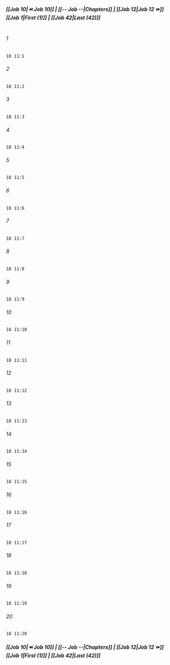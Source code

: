 
##### **[[Job 10|⏪ Job 10]] | [[-- Job --|Chapters]] | [[Job 12|Job 12 ⏩]]**<br>**[[Job 1|First (1)]] | [[Job 42|Last (42)]]**<br><br>

###### 1
``` verse
18 11:1
```
###### 2
``` verse
18 11:2
```
###### 3
``` verse
18 11:3
```
###### 4
``` verse
18 11:4
```
###### 5
``` verse
18 11:5
```
###### 6
``` verse
18 11:6
```
###### 7
``` verse
18 11:7
```
###### 8
``` verse
18 11:8
```
###### 9
``` verse
18 11:9
```
###### 10
``` verse
18 11:10
```
###### 11
``` verse
18 11:11
```
###### 12
``` verse
18 11:12
```
###### 13
``` verse
18 11:13
```
###### 14
``` verse
18 11:14
```
###### 15
``` verse
18 11:15
```
###### 16
``` verse
18 11:16
```
###### 17
``` verse
18 11:17
```
###### 18
``` verse
18 11:18
```
###### 19
``` verse
18 11:19
```
###### 20
``` verse
18 11:20
```

##### **[[Job 10|⏪ Job 10]] | [[-- Job --|Chapters]] | [[Job 12|Job 12 ⏩]]**<br>**[[Job 1|First (1)]] | [[Job 42|Last (42)]]**
